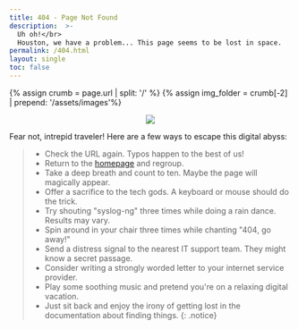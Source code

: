 ```yaml
---
title: 404 - Page Not Found
description:  >-
  Uh oh!</br>
  Houston, we have a problem... This page seems to be lost in space.
permalink: /404.html
layout: single
toc: false
---
```


{% assign crumb = page.url | split: '/' %}
{% assign img_folder = crumb[-2] | prepend: '/assets/images'%}

[ref:homepage]: {{site.baseurl}}/

<p align="center"><img src="{{img_folder | relative_url}}/lost_in_space.png" /></p>

Fear not, intrepid traveler!
Here are a few ways to escape this digital abyss:

> * Check the URL again. Typos happen to the best of us!
> * Return to the [homepage][ref:homepage] and regroup.
> * Take a deep breath and count to ten. Maybe the page will magically appear.
> * Offer a sacrifice to the tech gods. A keyboard or mouse should do the trick.
> * Try shouting "syslog-ng" three times while doing a rain dance. Results may vary.
> * Spin around in your chair three times while chanting "404, go away!"
> * Send a distress signal to the nearest IT support team. They might know a secret passage.
> * Consider writing a strongly worded letter to your internet service provider.
> * Play some soothing music and pretend you're on a relaxing digital vacation.
> * Just sit back and enjoy the irony of getting lost in the documentation about finding things.
{: .notice}
